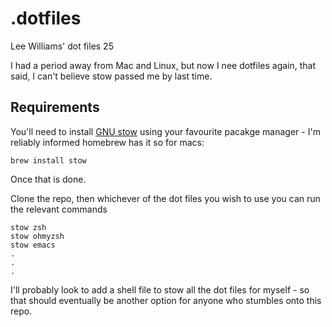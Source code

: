 # .dotfiles
Lee Williams' dot files 25

I had a period away from Mac and Linux, but now I nee dotfiles again, that said, I can't believe stow passed me by last time.

## Requirements
You'll need to install [GNU stow](https://www.gnu.org/software/stow/ "see GNU project page") using your favourite pacakge manager - I'm reliably informed homebrew has it so for macs:

`brew install stow`

Once that is done.

Clone the repo, then whichever of the dot files you wish to use you can run the relevant commands

```
stow zsh
stow ohmyzsh
stow emacs
.
.
.
```

I'll probably look to add a shell file to stow all the dot files for myself - so that should eventually be another option for anyone who stumbles onto this repo.
